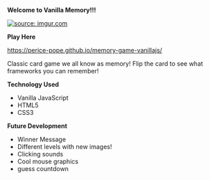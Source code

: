 **Welcome to Vanilla Memory!!!**

<a href="https://imgur.com/SIuv8Em"><img src="https://i.imgur.com/SIuv8Em.png" title="source: imgur.com" /></a>

**Play Here**

<https://perice-pope.github.io/memory-game-vanillajs/>

Classic card game we all know as memory! Flip the card to see what frameworks you can remember!  

**Technology Used**

* Vanilla JavaScript
* HTML5
* CSS3

**Future Development**

* Winner Message
* Different levels with new images!  
* Clicking sounds  
* Cool mouse graphics  
* guess countdown
